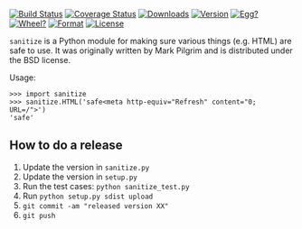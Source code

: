 [![Build Status](https://secure.travis-ci.org/Alir3z4/python-sanitize.png)](http://travis-ci.org/Alir3z4/python-sanitize)
[![Coverage Status](https://coveralls.io/repos/Alir3z4/python-sanitize/badge.png)](https://coveralls.io/r/Alir3z4/python-sanitize)
[![Downloads](https://pypip.in/d/sanitize/badge.png)](https://pypi.python.org/pypi/sanitize/)
[![Version](https://pypip.in/v/sanitize/badge.png)](https://pypi.python.org/pypi/sanitize/)
[![Egg?](https://pypip.in/egg/sanitize/badge.png)](https://pypi.python.org/pypi/sanitize/)
[![Wheel?](https://pypip.in/wheel/sanitize/badge.png)](https://pypi.python.org/pypi/sanitize/)
[![Format](https://pypip.in/format/sanitize/badge.png)](https://pypi.python.org/pypi/sanitize/)
[![License](https://pypip.in/license/sanitize/badge.png)](https://pypi.python.org/pypi/sanitize/)

`sanitize` is a Python module for making sure various things (e.g. HTML) are safe to use. 
It was originally written by Mark Pilgrim and is distributed under the BSD license.

Usage:

    >>> import sanitize
	>>> sanitize.HTML('safe<meta http-equiv="Refresh" content="0; URL=/">')
	'safe'

## How to do a release

1. Update the version in `sanitize.py`
2. Update the version in `setup.py`
3. Run the test cases: `python sanitize_test.py`
4. Run `python setup.py sdist upload`
5. `git commit -am "released version XX"`
6. `git push`
